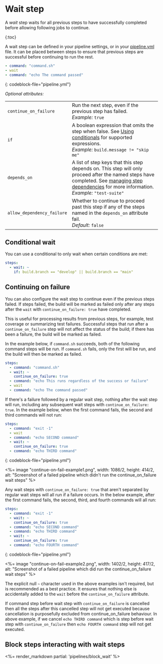 # Wait step

A *wait* step waits for all previous steps to have successfully completed before allowing following jobs to continue.

{:toc}

A wait step can be defined in your pipeline settings, or in your [pipeline.yml](/docs/pipelines/uploading-pipelines) file. It can be placed between steps to ensure that previous steps are successful before continuing to run the rest.

```yml
- command: "command.sh"
- wait
- command: "echo The command passed"
```
{: codeblock-file="pipeline.yml"}

_Optional attributes:_

<table data-attributes>
  <tr>
    <td><code>continue_on_failure</code></td>
    <td>
      Run the next step, even if the previous step has failed.<br>
      <em>Example:</em> <code>true</code>
    </td>
  </tr>
  <tr>
    <td><code>if</code></td>
    <td>
      A boolean expression that omits the step when false. See <a href="/docs/pipelines/conditionals">Using conditionals</a> for supported expressions.<br>
      <em>Example:</em> <code>build.message != "skip me"</code>
    </td>
  </tr>
  <tr>
    <td><code>depends_on</code></td>
    <td>
      A list of step keys that this step depends on. This step will only proceed after the named steps have completed. See <a href="/docs/pipelines/dependencies">managing step dependencies</a> for more information.<br>
      <em>Example:</em> <code>"test-suite"</code>
    </td>
   </tr>
   <tr>
    <td><code>allow_dependency_failure</code></td>
    <td>
      Whether to continue to proceed past this step if any of the steps named in the <code>depends_on</code> attribute fail.<br>
      <em>Default:</em> <code>false</code>
    </td>
  </tr>
</table>

## Conditional wait

You can use a conditional to only wait when certain conditions are met:

```yml
steps:
  - wait: ~
    if: build.branch == "develop" || build.branch == "main"
```

## Continuing on failure

You can also configure the wait step to continue even if the previous steps failed. If steps failed, the build will be marked as failed only after any steps after the `wait` with `continue_on_failure: true` have completed.

This is useful for processing results from previous steps, for example, test coverage or summarizing test failures. Successful steps that run after a `continue_on_failure` step will not affect the status of the build; if there has been a failure, the build will be marked as failed.

In the example below, if `command.sh` succeeds, both of the following command steps will be run. If `command.sh` fails, only the first will be run, and the build will then be marked as failed.

```yml
steps:
  - command: "command.sh"
  - wait: ~
    continue_on_failure: true
  - command: "echo This runs regardless of the success or failure"
  - wait
  - command: "echo The command passed"
```

If there's a failure followed by a regular wait step, nothing after the wait step will run, including any subsequent wait steps with `continue_on_failure: true`. In the example below, when the first command fails, the second and third commands will not run:

```yml
steps:
  - command: "exit -1"
  - wait
  - command: "echo SECOND command"
  - wait: ~
    continue_on_failure: true
  - command: "echo THIRD command"
```
{: codeblock-file="pipeline.yml"}

<%= image "continue-on-fail-example1.png", width: 1086/2, height: 414/2, alt: "Screenshot of a failed pipeline which didn't run the continue_on_failure wait steps" %>

Any wait steps with `continue_on_failure: true` that aren't separated by regular wait steps will all run if a failure occurs. In the below example, after the first command fails, the second, third, and fourth commands will all run:

```yml
steps:
  - command: "exit -1"
  - wait: ~
    continue_on_failure: true
  - command: "echo SECOND command"
  - command: "echo THIRD command"
  - wait: ~
    continue_on_failure: true
  - command: "echo FOURTH command"
```
{: codeblock-file="pipeline.yml"}

<%= image "continue-on-fail-example2.png", width: 1402/2, height: 417/2, alt: "Screenshot of a failed pipeline which did run the continue_on_failure wait steps" %>

The explicit null `~` character used in the above examples isn't required, but is recommended as a best practice. It ensures that nothing else is accidentally added to the `wait` before the `continue_on_failure` attribute. 

If command step before wait step with `continue_on_failure` is cancelled then all the steps after this cancelled step will not get executed because cancellation is purposefully excluded from continue_on_failure behaviour. In above example, if we cancel `echo THIRD command` which is step before wait step with `continue_on_failure` then `echo FOURTH command` step will not get executed.

## Block steps interacting with wait steps

<%= render_markdown partial: 'pipelines/block_wait' %>

